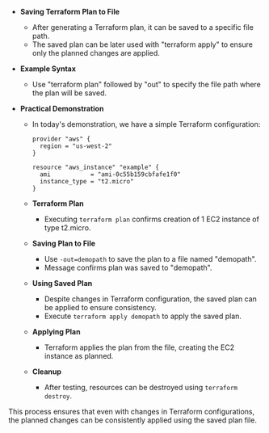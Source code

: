 * **Saving Terraform Plan to File**
  * After generating a Terraform plan, it can be saved to a specific file path.
  * The saved plan can be later used with "terraform apply" to ensure only the planned changes are applied.

* **Example Syntax**
  * Use "terraform plan" followed by "out" to specify the file path where the plan will be saved.

* **Practical Demonstration**
  * In today's demonstration, we have a simple Terraform configuration:
    ```hcl
    provider "aws" {
      region = "us-west-2"
    }

    resource "aws_instance" "example" {
      ami           = "ami-0c55b159cbfafe1f0"
      instance_type = "t2.micro"
    }
    ```

  * **Terraform Plan**
    * Executing `terraform plan` confirms creation of 1 EC2 instance of type t2.micro.

  * **Saving Plan to File**
    * Use `-out=demopath` to save the plan to a file named "demopath".
    * Message confirms plan was saved to "demopath".

  * **Using Saved Plan**
    * Despite changes in Terraform configuration, the saved plan can be applied to ensure consistency.
    * Execute `terraform apply demopath` to apply the saved plan.

  * **Applying Plan**
    * Terraform applies the plan from the file, creating the EC2 instance as planned.

  * **Cleanup**
    * After testing, resources can be destroyed using `terraform destroy`.

This process ensures that even with changes in Terraform configurations, the planned changes can be consistently applied using the saved plan file.
